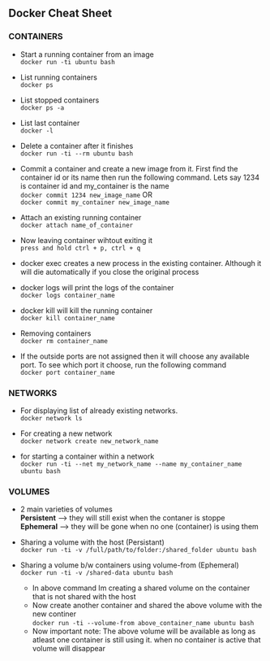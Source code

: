 ## Docker Cheat Sheet

### CONTAINERS

- Start a running container from an image<br>
 `docker run -ti ubuntu bash`
 
- List running containers<br>
 `docker ps`

- List stopped containers<br>
`docker ps -a`

- List last container <br>
`docker -l`

- Delete a container after it finishes<br>
`docker run -ti --rm ubuntu bash`

- Commit a container and create a new image from it. First find the container id or its name then run the following command. Lets say 1234 is container id and my_container is the name<br>
`docker commit 1234 new_image_name`
OR<br>
`docker commit my_container new_image_name`

- Attach an existing running container<br>
`docker attach name_of_container`
- Now leaving container wihtout exiting it<br>
`press and hold ctrl + p, ctrl + q`

- docker exec creates a new process in the existing container. Although it will die automatically if you close the original process

- docker logs will print the logs of the container<br>
`docker logs container_name`

- docker kill will kill the running container<br>
`docker kill container_name`

- Removing containers<br>
`docker rm container_name`

- If the outside ports are not assigned then it will choose any available port. To see which port it choose, run the following command<br>
`docker port container_name`

### NETWORKS
- For displaying list of already existing networks.<br>
`docker network ls`

- For creating a new network<br>
`docker network create new_network_name`

- for starting a container within a network<br>
`docker run -ti --net my_network_name --name my_container_name ubuntu bash`


### VOLUMES
 - 2 main varieties of volumes<br>
	**Persistent** --> they will still exist when the contaner is stoppe <br>
 	**Ephemeral** --> they will be gone when no one (container) is using them<br>

- Sharing a volume with the host (Persistant)<br>
`docker run -ti -v /full/path/to/folder:/shared_folder ubuntu bash`

- Sharing a volume b/w containers using volume-from (Ephemeral)<br>
`docker run -ti -v /shared-data ubuntu bash`
	 - In above command Im creating a shared volume on the container that is not shared with the host<br>
	 - Now create another container and shared the above volume with the new continer<br>
`docker run -ti --volume-from above_container_name ubuntu bash`
	 - Now important note: The above volume will be available as long as atleast one container is still using it. when no container is active that volume will disappear<br>
